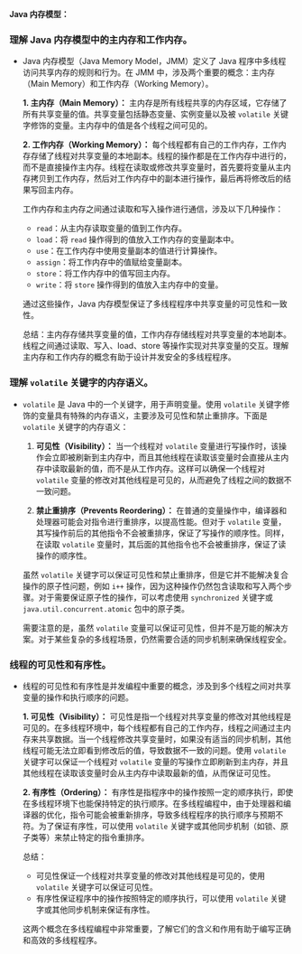 **Java 内存模型：**

### 理解 Java 内存模型中的主内存和工作内存。

- Java 内存模型（Java Memory Model，JMM）定义了 Java 程序中多线程访问共享内存的规则和行为。在 JMM 中，涉及两个重要的概念：主内存（Main Memory）和工作内存（Working Memory）。

  **1. 主内存（Main Memory）：**
  主内存是所有线程共享的内存区域，它存储了所有共享变量的值。共享变量包括静态变量、实例变量以及被 `volatile` 关键字修饰的变量。主内存中的值是各个线程之间可见的。

  **2. 工作内存（Working Memory）：**
  每个线程都有自己的工作内存，工作内存存储了线程对共享变量的本地副本。线程的操作都是在工作内存中进行的，而不是直接操作主内存。线程在读取或修改共享变量时，首先要将变量从主内存拷贝到工作内存，然后对工作内存中的副本进行操作，最后再将修改后的结果写回主内存。

  工作内存和主内存之间通过读取和写入操作进行通信，涉及以下几种操作：

  - `read`：从主内存读取变量的值到工作内存。
  - `load`：将 `read` 操作得到的值放入工作内存的变量副本中。
  - `use`：在工作内存中使用变量副本的值进行计算操作。
  - `assign`：将工作内存中的值赋给变量副本。
  - `store`：将工作内存中的值写回主内存。
  - `write`：将 `store` 操作得到的值放入主内存中的变量。

  通过这些操作，Java 内存模型保证了多线程程序中共享变量的可见性和一致性。

  总结：主内存存储共享变量的值，工作内存存储线程对共享变量的本地副本。线程之间通过读取、写入、load、store 等操作实现对共享变量的交互。理解主内存和工作内存的概念有助于设计并发安全的多线程程序。

### 理解 `volatile` 关键字的内存语义。

- `volatile` 是 Java 中的一个关键字，用于声明变量。使用 `volatile` 关键字修饰的变量具有特殊的内存语义，主要涉及可见性和禁止重排序。下面是 `volatile` 关键字的内存语义：

  1. **可见性（Visibility）：**
     当一个线程对 `volatile` 变量进行写操作时，该操作会立即被刷新到主内存中，而且其他线程在读取该变量时会直接从主内存中读取最新的值，而不是从工作内存。这样可以确保一个线程对 `volatile` 变量的修改对其他线程是可见的，从而避免了线程之间的数据不一致问题。

  2. **禁止重排序（Prevents Reordering）：**
     在普通的变量操作中，编译器和处理器可能会对指令进行重排序，以提高性能。但对于 `volatile` 变量，其写操作前后的其他指令不会被重排序，保证了写操作的顺序性。同样，在读取 `volatile` 变量时，其后面的其他指令也不会被重排序，保证了读操作的顺序性。

  虽然 `volatile` 关键字可以保证可见性和禁止重排序，但是它并不能解决复合操作的原子性问题，例如 `i++` 操作，因为这种操作仍然包含读取和写入两个步骤。对于需要保证原子性的操作，可以考虑使用 `synchronized` 关键字或 `java.util.concurrent.atomic` 包中的原子类。

  需要注意的是，虽然 `volatile` 变量可以保证可见性，但并不是万能的解决方案。对于某些复杂的多线程场景，仍然需要合适的同步机制来确保线程安全。

### 线程的可见性和有序性。

- 线程的可见性和有序性是并发编程中重要的概念，涉及到多个线程之间对共享变量的操作和执行顺序的问题。

  **1. 可见性（Visibility）：**
  可见性是指一个线程对共享变量的修改对其他线程是可见的。在多线程环境中，每个线程都有自己的工作内存，线程之间通过主内存来共享数据。当一个线程修改共享变量时，如果没有适当的同步机制，其他线程可能无法立即看到修改后的值，导致数据不一致的问题。使用 `volatile` 关键字可以保证一个线程对 `volatile` 变量的写操作立即刷新到主内存，并且其他线程在读取该变量时会从主内存中读取最新的值，从而保证可见性。

  **2. 有序性（Ordering）：**
  有序性是指程序中的操作按照一定的顺序执行，即使在多线程环境下也能保持特定的执行顺序。在多线程编程中，由于处理器和编译器的优化，指令可能会被重新排序，导致多线程程序的执行顺序与预期不符。为了保证有序性，可以使用 `volatile` 关键字或其他同步机制（如锁、原子类等）来禁止特定的指令重排序。

  总结：
  - 可见性保证一个线程对共享变量的修改对其他线程是可见的，使用 `volatile` 关键字可以保证可见性。
  - 有序性保证程序中的操作按照特定的顺序执行，可以使用 `volatile` 关键字或其他同步机制来保证有序性。

  这两个概念在多线程编程中非常重要，了解它们的含义和作用有助于编写正确和高效的多线程程序。